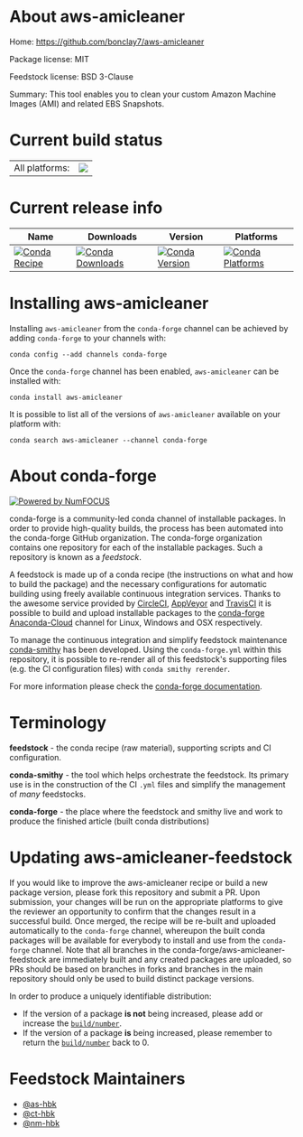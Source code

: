 About aws-amicleaner
====================

Home: https://github.com/bonclay7/aws-amicleaner

Package license: MIT

Feedstock license: BSD 3-Clause

Summary: This tool enables you to clean your custom Amazon Machine Images (AMI) and related EBS Snapshots.



Current build status
====================


<table><tr><td>All platforms:</td>
    <td>
      <a href="https://dev.azure.com/conda-forge/feedstock-builds/_build/latest?definitionId=8366&branchName=master">
        <img src="https://dev.azure.com/conda-forge/feedstock-builds/_apis/build/status/aws-amicleaner-feedstock?branchName=master">
      </a>
    </td>
  </tr>
</table>

Current release info
====================

| Name | Downloads | Version | Platforms |
| --- | --- | --- | --- |
| [![Conda Recipe](https://img.shields.io/badge/recipe-aws--amicleaner-green.svg)](https://anaconda.org/conda-forge/aws-amicleaner) | [![Conda Downloads](https://img.shields.io/conda/dn/conda-forge/aws-amicleaner.svg)](https://anaconda.org/conda-forge/aws-amicleaner) | [![Conda Version](https://img.shields.io/conda/vn/conda-forge/aws-amicleaner.svg)](https://anaconda.org/conda-forge/aws-amicleaner) | [![Conda Platforms](https://img.shields.io/conda/pn/conda-forge/aws-amicleaner.svg)](https://anaconda.org/conda-forge/aws-amicleaner) |

Installing aws-amicleaner
=========================

Installing `aws-amicleaner` from the `conda-forge` channel can be achieved by adding `conda-forge` to your channels with:

```
conda config --add channels conda-forge
```

Once the `conda-forge` channel has been enabled, `aws-amicleaner` can be installed with:

```
conda install aws-amicleaner
```

It is possible to list all of the versions of `aws-amicleaner` available on your platform with:

```
conda search aws-amicleaner --channel conda-forge
```


About conda-forge
=================

[![Powered by NumFOCUS](https://img.shields.io/badge/powered%20by-NumFOCUS-orange.svg?style=flat&colorA=E1523D&colorB=007D8A)](http://numfocus.org)

conda-forge is a community-led conda channel of installable packages.
In order to provide high-quality builds, the process has been automated into the
conda-forge GitHub organization. The conda-forge organization contains one repository
for each of the installable packages. Such a repository is known as a *feedstock*.

A feedstock is made up of a conda recipe (the instructions on what and how to build
the package) and the necessary configurations for automatic building using freely
available continuous integration services. Thanks to the awesome service provided by
[CircleCI](https://circleci.com/), [AppVeyor](https://www.appveyor.com/)
and [TravisCI](https://travis-ci.org/) it is possible to build and upload installable
packages to the [conda-forge](https://anaconda.org/conda-forge)
[Anaconda-Cloud](https://anaconda.org/) channel for Linux, Windows and OSX respectively.

To manage the continuous integration and simplify feedstock maintenance
[conda-smithy](https://github.com/conda-forge/conda-smithy) has been developed.
Using the ``conda-forge.yml`` within this repository, it is possible to re-render all of
this feedstock's supporting files (e.g. the CI configuration files) with ``conda smithy rerender``.

For more information please check the [conda-forge documentation](https://conda-forge.org/docs/).

Terminology
===========

**feedstock** - the conda recipe (raw material), supporting scripts and CI configuration.

**conda-smithy** - the tool which helps orchestrate the feedstock.
                   Its primary use is in the construction of the CI ``.yml`` files
                   and simplify the management of *many* feedstocks.

**conda-forge** - the place where the feedstock and smithy live and work to
                  produce the finished article (built conda distributions)


Updating aws-amicleaner-feedstock
=================================

If you would like to improve the aws-amicleaner recipe or build a new
package version, please fork this repository and submit a PR. Upon submission,
your changes will be run on the appropriate platforms to give the reviewer an
opportunity to confirm that the changes result in a successful build. Once
merged, the recipe will be re-built and uploaded automatically to the
`conda-forge` channel, whereupon the built conda packages will be available for
everybody to install and use from the `conda-forge` channel.
Note that all branches in the conda-forge/aws-amicleaner-feedstock are
immediately built and any created packages are uploaded, so PRs should be based
on branches in forks and branches in the main repository should only be used to
build distinct package versions.

In order to produce a uniquely identifiable distribution:
 * If the version of a package **is not** being increased, please add or increase
   the [``build/number``](https://conda.io/docs/user-guide/tasks/build-packages/define-metadata.html#build-number-and-string).
 * If the version of a package **is** being increased, please remember to return
   the [``build/number``](https://conda.io/docs/user-guide/tasks/build-packages/define-metadata.html#build-number-and-string)
   back to 0.

Feedstock Maintainers
=====================

* [@as-hbk](https://github.com/as-hbk/)
* [@ct-hbk](https://github.com/ct-hbk/)
* [@nm-hbk](https://github.com/nm-hbk/)

